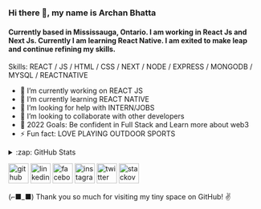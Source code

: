 ### Hi there 👋, my name is Archan Bhatta
#### Currently based in Mississauga, Ontario. I am working in React Js and Next Js. Currently I am learning React Native. I am exited to make leap and continue refining my skills.

Skills: REACT / JS / HTML / CSS / NEXT / NODE / EXPRESS / MONGODB / MYSQL / REACTNATIVE



- 🔭 I’m currently working on REACT JS 
- 🌱 I’m currently learning REACT NATIVE 
- 🤔 I’m looking for help with INTERN/JOBS
- 👯 I’m looking to collaborate with other developers
- 🥅 2022 Goals: Be confident in Full Stack and Learn more about web3 
- ⚡ Fun fact: LOVE PLAYING OUTDOOR SPORTS 


 <details>
###<summary>:zap: GitHub Stats</summary>
  <img align="left" alt="codeSTACKr's GitHub Stats" src="https://github-readme-stats.vercel.app/api?username=archanme1&show_icons=true&hide_border=false&title_color=ff652f&icon_color=FFE400&bg_color=09131B&text_color=ffffff&border_color=0c1a25" />
</details>


[<img src='https://cdn.jsdelivr.net/npm/simple-icons@3.0.1/icons/github.svg' alt='github' height='40'>](https://github.com/archanme1)  [<img src='https://cdn.jsdelivr.net/npm/simple-icons@3.0.1/icons/linkedin.svg' alt='linkedin' height='40'>](https://www.linkedin.com/in/archan-bhatta-249275170/)  [<img src='https://cdn.jsdelivr.net/npm/simple-icons@3.0.1/icons/facebook.svg' alt='facebook' height='40'>](https://www.facebook.com/archanme1)  [<img src='https://cdn.jsdelivr.net/npm/simple-icons@3.0.1/icons/instagram.svg' alt='instagram' height='40'>](https://www.instagram.com/archanme1/)  [<img src='https://cdn.jsdelivr.net/npm/simple-icons@3.0.1/icons/twitter.svg' alt='twitter' height='40'>](https://twitter.com/archanme1)  [<img src='https://cdn.jsdelivr.net/npm/simple-icons@3.0.1/icons/stackoverflow.svg' alt='stackoverflow' height='40'>](https://stackoverflow.com/users/16323544/archan-bhatta)  


(⌐■_■) Thank you so much for visiting my tiny space on GitHub! ✌️ 


